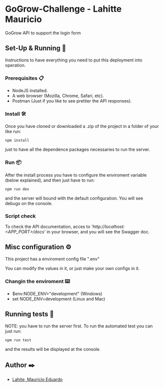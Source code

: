 # GoGrow-Challenge - Lahitte Mauricio #

GoGrow API to support the login form

## Set-Up & Running 🔧 ##

Instructions to have everything you need to put this deployment into operation.

### Prerequisites 📋 ###

* NodeJS installed.
* A web browser (Mozilla, Chrome, Safari, etc).
* Postman (Just if you like to see prettier the API responses).

### Install 🛠️ ###

Once you have cloned or downloaded a .zip of the project in a folder of your like run:
```
npm install
```
just to have all the dependence packages necessaries to run the server.

### Run 📦 ###

After the install process you have to configure the enviroment variable (below explained), and then just have to run:
```
npm run dev 
```
and the server will bound with the default configuration. You will see debugs on the console.

### Script check ###

To check the API documentation, acces to _'http://localhost:<APP_PORT>/docs'_ in your browser, and you will see the Swagger doc.


## Misc configuration ⚙️ ##

This project has a enviroment config file ".env"

You can modify the values in it, or just make your own configs in it.

### Changin the enviroment  ⌨️ ###

* $env:NODE_ENV="development" (Windows)
* set NODE_ENV=development (Linux and Mac)

## Running tests 🔩 ##

NOTE: you have to run the server first.
To run the automated test you can just run:
```
npm run test
```
and the results will be displayed at the console.

## Author ✒️

* [Lahite, Mauricio Eduardo](https://www.linkedin.com/in/mauricio-lahitte/)